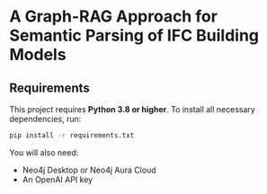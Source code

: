 # A Graph-RAG Approach for Semantic Parsing of IFC Building Models

## Requirements

This project requires **Python 3.8 or higher**.
To install all necessary dependencies, run:

```bash
pip install -r requirements.txt
```
You will also need:
   * Neo4j Desktop or Neo4j Aura Cloud
   * An OpenAI API key 
